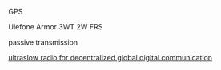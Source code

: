 GPS

Ulefone Armor 3WT 2W FRS

passive transmission

[ultraslow radio for decentralized global digital
communication](https://www.mail-archive.com/kragen-tol@canonical.org/msg00303.html)
